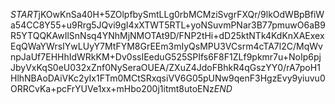 $START$jKOwKnSa40H+5ZOlpfbySmtLLg0rbMCMziSvgrFXQr/9lkOdWBpBfiWa54CC8Y55+u9Rrg5JQvi9gI4xXTWT5RTL+yoNSuvmPNar3B77pmuwO6aB9R5YTQQKAwIlSnNsq4YNhMjNMOTAt9D/FNP2tHi+dD25ktNTk4KdKnXAExexEqQWaYWrsIYwLUyY7MtFYM8GrEEm3mIyQsMPU3VCsrm4cTA7l2C/MqWvnpJaUf7EHHhIdWRkKM+Dv0ssIEeduG525SPIfs6F8F1ZLf9pkmr7u+NoIp6pjJbyVxKqS0eU032xZnf0NySeraOUEA/ZXuZ4JdoFBhkR4qGszYY0/rA7poH1HlhNBAoDAiVKc2yIx1FTm0MCtSRxqsiVV6G05pUNw9qenF3HgzEvy9yiuvu0ORRCvKa+pcFrYUVe1xx+mHbo200j1itmt8utoENz$END$
